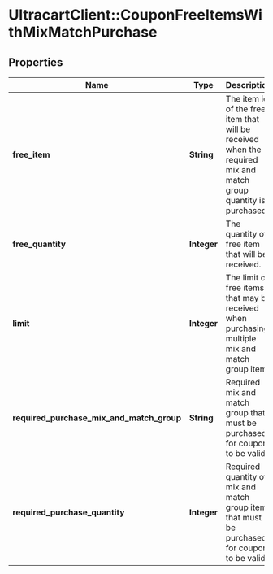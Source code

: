 # UltracartClient::CouponFreeItemsWithMixMatchPurchase

## Properties
Name | Type | Description | Notes
------------ | ------------- | ------------- | -------------
**free_item** | **String** | The item id of the free item that will be received when the required mix and match group quantity is purchased. | [optional] 
**free_quantity** | **Integer** | The quantity of free item that will be received. | [optional] 
**limit** | **Integer** | The limit of free items that may be received when purchasing multiple mix and match group items | [optional] 
**required_purchase_mix_and_match_group** | **String** | Required mix and match group that must be purchased for coupon to be valid | [optional] 
**required_purchase_quantity** | **Integer** | Required quantity of mix and match group items that must be purchased for coupon to be valid | [optional] 


